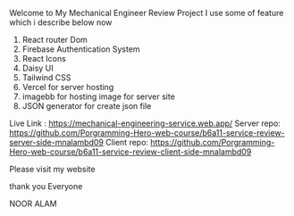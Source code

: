 Welcome to My Mechanical Engineer Review Project
I use some of feature which i describe below now

1. React router Dom
2. Firebase Authentication System
3. React Icons
4. Daisy UI
5. Tailwind CSS
6. Vercel for server hosting
7. imagebb for hosting image for server site
8. JSON generator for create json file 



Live Link : https://mechanical-engineering-service.web.app/
Server repo: https://github.com/Porgramming-Hero-web-course/b6a11-service-review-server-side-mnalambd09
Client repo: https://github.com/Porgramming-Hero-web-course/b6a11-service-review-client-side-mnalambd09


Please visit my website

thank you Everyone

NOOR ALAM